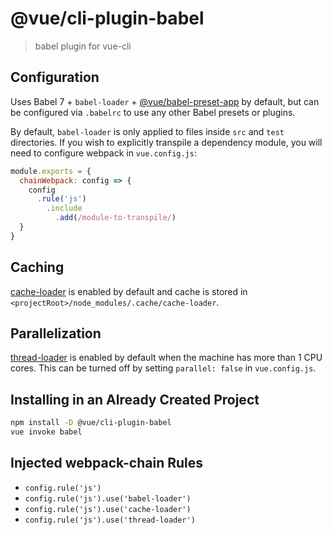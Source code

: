 # @vue/cli-plugin-babel

> babel plugin for vue-cli

## Configuration

Uses Babel 7 + `babel-loader` + [@vue/babel-preset-app](https://github.com/vuejs/vue-cli/tree/dev/packages/%40vue/babel-preset-app) by default, but can be configured via `.babelrc` to use any other Babel presets or plugins.

By default, `babel-loader` is only applied to files inside `src` and `test` directories. If you wish to explicitly transpile a dependency module, you will need to configure webpack in `vue.config.js`:

``` js
module.exports = {
  chainWebpack: config => {
    config
      .rule('js')
        .include
          .add(/module-to-transpile/)
  }
}
```

## Caching

[cache-loader](https://github.com/webpack-contrib/cache-loader) is enabled by default and cache is stored in `<projectRoot>/node_modules/.cache/cache-loader`.

## Parallelization

[thread-loader](https://github.com/webpack-contrib/thread-loader) is enabled by default when the machine has more than 1 CPU cores. This can be turned off by setting `parallel: false` in `vue.config.js`.

## Installing in an Already Created Project

``` sh
npm install -D @vue/cli-plugin-babel
vue invoke babel
```

## Injected webpack-chain Rules

- `config.rule('js')`
- `config.rule('js').use('babel-loader')`
- `config.rule('js').use('cache-loader')`
- `config.rule('js').use('thread-loader')`
